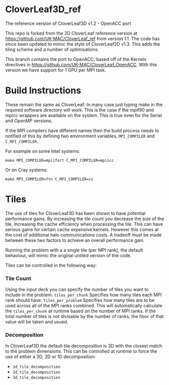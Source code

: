 CloverLeaf3D_ref
==============

The reference version of CloverLeaf3D v1.2 - OpenACC port

This repo is forked from the 2D CloverLeaf reference version at https://github.com/UK-MAC/CloverLeaf_ref from version 1.1.
The code has since been updated to mimic the style of CloverLeaf2D v1.3.
This adds the tiling scheme and a number of optimisations.

This branch contains the port to OpenACC, based off of the Kernels directives in https://github.com/UK-MAC/CloverLeaf_OpenACC.
With this version we have support for 1 GPU per MPI task.

# Build Instructions

These remain the same as CloverLeaf:
In many case just typing make in the required software directory will work. This is the case if the mpif90 and mpicc wrappers are available on the system. This is true even for the Serial and OpenMP versions.

If the MPI compilers have different names then the build process needs to notified of this by defining two environment variables, `MPI_COMPILER` and `C_MPI_COMPILER`.

For example on some Intel systems:
```
make MPI_COMPILER=mpiifort C_MPI_COMPILER=mpiicc
```
Or on Cray systems:
```
make MPI_COMPILER=ftn C_MPI_COMPILER=cc
```

# Tiles

The use of tiles for CloverLeaf3D has been shown to have potential performance gains.
By increasing the tile count you decrease the size of the tile, increasing the cache efficiency when processing the tile.
This can have serious gains for certain cache expensive kernels.
However this comes at the cost of additional halo communications costs.
A tradeoff must be made between these two factors to achieve an overall performance gain.

Running the problem with a a single tile (per MPI rank), the default behaviour, will mimic the original untiled version of the code.

Tiles can be controlled in the following way:

### Tile Count

Using the input deck you can specify the number of tiles you want to include in the problem.
`tiles_per_chunk` Specifies how many tiles each MPI rank should have.
`tiles_per_problem` Specifies how many tiles are to be used across all of the MPI ranks combined. This will automatically calculate the `tiles_per_chunk` at runtime based on the number of MPI ranks. If the total number of tiles is not divisable by the number of ranks, the floor of that value will be taken and usued.


### Decomposition 

In CloverLeaf3D the default tile decomposition is 3D with the closest match to the problem dimensions.
This can be controlled at runtime to force the use of either a 3D, 2D or 1D decomposition:
* `1d_tile_decomposition`
* `2d_tile_decomposition`
* `3d_tile_decomposition`
